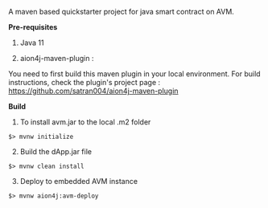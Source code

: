 A maven based quickstarter project for java smart contract on AVM.

**Pre-requisites**

1) Java 11

2) aion4j-maven-plugin : 

You need to first build this maven plugin in your local environment. For build instructions, check the 
plugin's project page : https://github.com/satran004/aion4j-maven-plugin


**Build**
1. To install avm.jar to the local .m2 folder
```
$> mvnw initialize
```

2. Build the dApp.jar file

```
$> mvnw clean install        
```

3. Deploy to embedded AVM instance
```
$> mvnw aion4j:avm-deploy        
```



